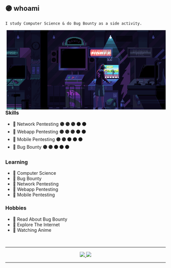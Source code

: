 ## 🟣 whoami

```
I study Computer Science & do Bug Bounty as a side activity.
```

<img hight="400" width="500" alt="GIF" align="right" src="https://github.com/andnorack/andnorack/blob/main/img1.gif?raw=true">

### Skills
- 🔰 Network Pentesting **🟣 🟣 🟣 ⚫ ⚫**
- 🔰 Webapp Pentesting  **🟣 🟣 🟣 ⚫ ⚫**
- 🔰 Mobile Pentesting  **🟣 🟣 ⚫ ⚫ ⚫**
- 🔰 Bug Bounty         **🟣 🟣 ⚫ ⚫ ⚫**


### Learning
- 🔰 Computer Science
- 🔰 Bug Bounty
- 🔰 Network Pentesting
- 🔰 Webapp Pentesting
- 🔰 Mobile Pentesting

### Hobbies
- 🔰 Read About Bug Bounty
- 🔰 Explore The Internet
- 🔰 Watching Anime

<br>

*************

<div align="center">
  <a href="https://github.com/andnorack">
  <img height="150em" src="https://github-readme-stats.vercel.app/api?username=andnorack&show_icons=true&theme=tokyonight&include_all_commits=true&count_private=true"/>
  <img height="150em" src="https://github-readme-stats.vercel.app/api/top-langs/?username=andnorack&layout=compact&langs_count=3&theme=tokyonight"/>
</div>

*************

